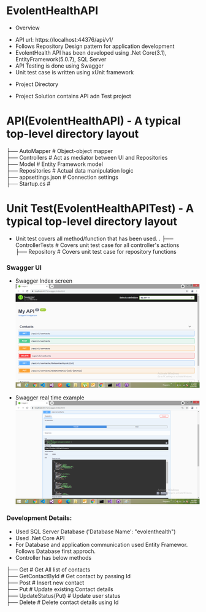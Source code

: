 # EvolentHealthAPI

* Overview
- API url: https://localhost:44376/api/v1/
- Follows Repository Design pattern for application development
- EvolentHealth API has been developed using .Net Core(3.1), EntityFramework(5.0.7), SQL Server
- API Testing is done using Swagger
- Unit test case is written using xUnit framework

* Project Directory
- Project Solution contains API adn Test project

# API(EvolentHealthAPI) - A typical top-level directory layout

├── AutoMapper              # Object-object mapper \
├── Controllers             # Act as mediator between UI and Repositories \
├── Model                   # Entity Framework model \
├── Repositories            # Actual data manipulation logic \
├── appsettings.json        # Connection settings \
├── Startup.cs              # 

# Unit Test(EvolentHealthAPITest) - A typical top-level directory layout

- Unit test covers all method/function that has been used.
.
├── ControllerTests         # Covers unit test case  for all controller's actions \
├── Repository              # Covers unit test case  for repository functions



### Swagger UI
- Swagger Index screen
![Alt text](https://github.com/asifmulla308/EvolentHealth_API/blob/master/images/swagger_main.png "swaggermain")

- Swagger real time example
![Alt text](https://github.com/asifmulla308/EvolentHealth_API/blob/master/images/swagger_get_demo.png "swaggermain")

### Development Details:
- Used SQL Server Database ('Database Name': "evolenthealth")
- Used .Net Core API
- For Database and application communication used Entity Framewor. Follows Database first approch.
- Controller has below methods


├── Get                     # Get All list of contacts \
├── GetContactById          # Get contact by passing Id \
├── Post                    # Insert new contact \
├── Put                     # Update existing Contact details \
├── UpdateStatus(Put)       # Update user status \
├── Delete                  # Delete contact details using Id




